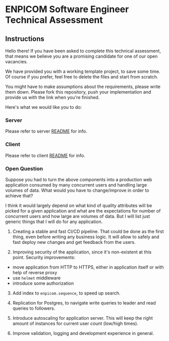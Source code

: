 # ENPICOM Software Engineer Technical Assessment

## Instructions

Hello there! If you have been asked to complete this technical assessment, that means we
believe you are a promising candidate for one of our open vacancies.

We have provided you with a working template project, to save some time.
Of course if you prefer, feel free to delete the files and start from scratch.

You might have to make assumptions about the requirements, please write them down.
Please fork this repository, push your implementation and provide us with the link when you're finished.

Here's what we would like you to do:

### Server

Please refer to server [README](./server/README.md) for info.

### Client

Please refer to client [README](./client/README.md) for info.

### Open Question

Suppose you had to turn the above components into a production web application consumed by many concurrent users and
handling large volumes of data. What would you have to change/improve in order to achieve that?

I think it would largely depend on what kind of quality attributes will be picked for a given application and what are the expectations for number of concurrent users and how large are volumes of data. But I will list just generic things that I will do for any application.

1. Creating a stable and fast CI/CD pipeline. That could be done as the first thing, even before writing any business logic. It will allow to safely and fast deploy new changes and get feedback from the users.

2. Improving security of the application, since it's non-existent at this point.
Security improvements:
- move application from HTTP to HTTPS, either in application itself or with help of reverse proxy
- use `helmet` middleware
- introduce some authorization

3. Add index to `enpicom.sequence`, to speed up search.

4. Replication for Postgres, to navigate write queries to leader and read queries to followers.

5. Introduce autoscaling for application server. This will keep the right amount of instances for current user count (low/high times).

6. Improve validation, logging and development experience in general.
